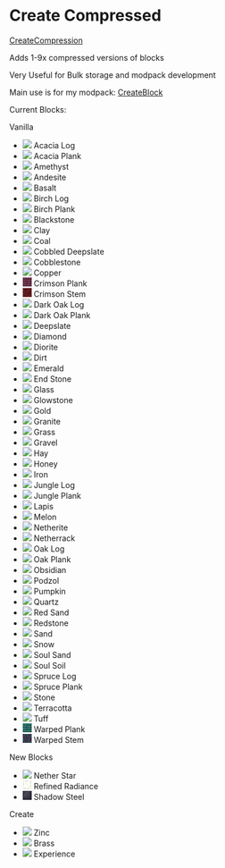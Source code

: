 # Create Compressed

[CreateCompression](https://www.curseforge.com/minecraft/mc-mods/create-compression)

Adds 1-9x compressed versions of blocks

Very Useful for Bulk storage and modpack development

Main use is for my modpack: [CreateBlock](https://www.curseforge.com/minecraft/modpacks/create-block)

Current Blocks:

Vanilla
- ![](https://github.com/TheosCreation/CreateCompression/blob/main/images/acacia_log.png) Acacia Log
- ![](https://github.com/TheosCreation/CreateCompression/blob/main/images/acacia_planks.png) Acacia Plank
- ![](https://github.com/TheosCreation/CreateCompression/blob/main/images/amethyst.png) Amethyst
- ![](https://github.com/TheosCreation/CreateCompression/blob/main/images/andesite.png) Andesite
- ![](https://github.com/TheosCreation/CreateCompression/blob/main/images/basalt.png) Basalt
- ![](https://github.com/TheosCreation/CreateCompression/blob/main/images/birch_log.png) Birch Log
- ![](https://github.com/TheosCreation/CreateCompression/blob/main/images/birch_planks.png) Birch Plank
- ![](https://github.com/TheosCreation/CreateCompression/blob/main/images/blackstone.png) Blackstone
- ![](https://github.com/TheosCreation/CreateCompression/blob/main/images/clay.png) Clay
- ![](https://github.com/TheosCreation/CreateCompression/blob/main/images/coal_block.png) Coal
- ![](https://github.com/TheosCreation/CreateCompression/blob/main/images/cobbled_deepslate.png) Cobbled Deepslate
- ![](https://github.com/TheosCreation/CreateCompression/blob/main/images/cobblestone.png) Cobblestone
- ![](https://github.com/TheosCreation/CreateCompression/blob/main/images/copper_block.png) Copper
- ![](https://github.com/TheosCreation/CreateCompression/blob/main/images/crimson_planks.png) Crimson Plank
- ![](https://github.com/TheosCreation/CreateCompression/blob/main/images/crimson_stem.png) Crimson Stem
- ![](https://github.com/TheosCreation/CreateCompression/blob/main/images/dark_oak_log.png) Dark Oak Log
- ![](https://github.com/TheosCreation/CreateCompression/blob/main/images/dark_oak_planks.png) Dark Oak Plank
- ![](https://github.com/TheosCreation/CreateCompression/blob/main/images/deepslate.png) Deepslate
- ![](https://github.com/TheosCreation/CreateCompression/blob/main/images/diamond_block.png) Diamond
- ![](https://github.com/TheosCreation/CreateCompression/blob/main/images/diorite.png) Diorite
- ![](https://github.com/TheosCreation/CreateCompression/blob/main/images/dirt.png) Dirt
- ![](https://github.com/TheosCreation/CreateCompression/blob/main/images/emerald_block.png) Emerald
- ![](https://github.com/TheosCreation/CreateCompression/blob/main/images/end_stone.png) End Stone
- ![](https://github.com/TheosCreation/CreateCompression/blob/main/images/glass.png) Glass
- ![](https://github.com/TheosCreation/CreateCompression/blob/main/images/glowstone.png) Glowstone
- ![](https://github.com/TheosCreation/CreateCompression/blob/main/images/gold_block.png) Gold
- ![](https://github.com/TheosCreation/CreateCompression/blob/main/images/granite.png) Granite
- ![](https://github.com/TheosCreation/CreateCompression/blob/main/images/grass.png) Grass
- ![](https://github.com/TheosCreation/CreateCompression/blob/main/images/gravel.png) Gravel
- ![](https://github.com/TheosCreation/CreateCompression/blob/main/images/hay.png) Hay
- ![](https://github.com/TheosCreation/CreateCompression/blob/main/images/honey_block.png) Honey
- ![](https://github.com/TheosCreation/CreateCompression/blob/main/images/iron_block.png) Iron
- ![](https://github.com/TheosCreation/CreateCompression/blob/main/images/jungle_log.png) Jungle Log
- ![](https://github.com/TheosCreation/CreateCompression/blob/main/images/jungle_planks.png) Jungle Plank
- ![](https://github.com/TheosCreation/CreateCompression/blob/main/images/lapis.png) Lapis
- ![](https://github.com/TheosCreation/CreateCompression/blob/main/images/melon.png) Melon
- ![](https://github.com/TheosCreation/CreateCompression/blob/main/images/netherite_block.png) Netherite
- ![](https://github.com/TheosCreation/CreateCompression/blob/main/images/netherrack.png) Netherrack
- ![](https://github.com/TheosCreation/CreateCompression/blob/main/images/oak_log.png) Oak Log
- ![](https://github.com/TheosCreation/CreateCompression/blob/main/images/oak_planks.png) Oak Plank
- ![](https://github.com/TheosCreation/CreateCompression/blob/main/images/obsidian.png) Obsidian
- ![](https://github.com/TheosCreation/CreateCompression/blob/main/images/podzol.png) Podzol
- ![](https://github.com/TheosCreation/CreateCompression/blob/main/images/pumpkin.png) Pumpkin
- ![](https://github.com/TheosCreation/CreateCompression/blob/main/images/quartz_block.png) Quartz
- ![](https://github.com/TheosCreation/CreateCompression/blob/main/images/red_sand.png) Red Sand
- ![](https://github.com/TheosCreation/CreateCompression/blob/main/images/redstone_block.png) Redstone
- ![](https://github.com/TheosCreation/CreateCompression/blob/main/images/sand.png) Sand
- ![](https://github.com/TheosCreation/CreateCompression/blob/main/images/snow.png) Snow
- ![](https://github.com/TheosCreation/CreateCompression/blob/main/images/soul_sand.png) Soul Sand
- ![](https://github.com/TheosCreation/CreateCompression/blob/main/images/soul_soil.png) Soul Soil
- ![](https://github.com/TheosCreation/CreateCompression/blob/main/images/spruce_log.png) Spruce Log
- ![](https://github.com/TheosCreation/CreateCompression/blob/main/images/spruce_planks.png) Spruce Plank
- ![](https://github.com/TheosCreation/CreateCompression/blob/main/images/stone.png) Stone
- ![](https://github.com/TheosCreation/CreateCompression/blob/main/images/terracotta.png) Terracotta
- ![](https://github.com/TheosCreation/CreateCompression/blob/main/images/tuff.png) Tuff
- ![](https://github.com/TheosCreation/CreateCompression/blob/main/images/warped_planks.png) Warped Plank
- ![](https://github.com/TheosCreation/CreateCompression/blob/main/images/warped_stem.png) Warped Stem

New Blocks
- ![](https://github.com/TheosCreation/CreateCompression/blob/main/images/nether_star_block.png) Nether Star
- ![](https://github.com/TheosCreation/CreateCompression/blob/main/images/refined_radiance_block.png) Refined Radiance
- ![](https://github.com/TheosCreation/CreateCompression/blob/main/images/shadow_steel_block.png) Shadow Steel

Create
- ![](https://github.com/TheosCreation/CreateCompression/blob/main/images/zinc_block.png) Zinc
- ![](https://github.com/TheosCreation/CreateCompression/blob/main/images/brass_block.png) Brass
- ![](https://github.com/TheosCreation/CreateCompression/blob/main/images/experience_block.png) Experience
